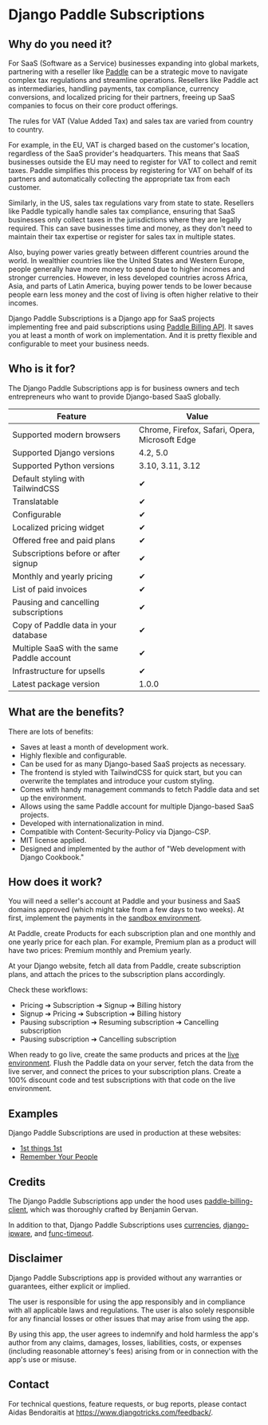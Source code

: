 # Django Paddle Subscriptions

## Why do you need it?

For SaaS (Software as a Service) businesses expanding into global markets, partnering with a reseller like [Paddle](https://www.paddle.com/) can be a strategic move to navigate complex tax regulations and streamline operations. Resellers like Paddle act as intermediaries, handling payments, tax compliance, currency conversions, and localized pricing for their partners, freeing up SaaS companies to focus on their core product offerings.

The rules for VAT (Value Added Tax) and sales tax are varied from country to country.

For example, in the EU, VAT is charged based on the customer's location, regardless of the SaaS provider's headquarters. This means that SaaS businesses outside the EU may need to register for VAT to collect and remit taxes. Paddle simplifies this process by registering for VAT on behalf of its partners and automatically collecting the appropriate tax from each customer.

Similarly, in the US, sales tax regulations vary from state to state. Resellers like Paddle typically handle sales tax compliance, ensuring that SaaS businesses only collect taxes in the jurisdictions where they are legally required. This can save businesses time and money, as they don't need to maintain their tax expertise or register for sales tax in multiple states.

Also, buying power varies greatly between different countries around the world. In wealthier countries like the United States and Western Europe, people generally have more money to spend due to higher incomes and stronger currencies. However, in less developed countries across Africa, Asia, and parts of Latin America, buying power tends to be lower because people earn less money and the cost of living is often higher relative to their incomes.

Django Paddle Subscriptions is a Django app for SaaS projects implementing free and paid subscriptions using [Paddle Billing API](https://developer.paddle.com/). It saves you at least a month of work on implementation. And it is pretty flexible and configurable to meet your business needs.

## Who is it for?

The Django Paddle Subscriptions app is for business owners and tech entrepreneurs who want to provide Django-based SaaS globally.

| Feature                                   | Value                                          |
|-------------------------------------------|------------------------------------------------|
| Supported modern browsers                 | Chrome, Firefox, Safari, Opera, Microsoft Edge |
| Supported Django versions                 | 4.2, 5.0                                       |
| Supported Python versions                 | 3.10, 3.11, 3.12                               |
| Default styling with TailwindCSS          | ✔︎                                              |
| Translatable                              | ✔︎                                              |
| Configurable                              | ✔︎                                              |
| Localized pricing widget                  | ✔︎                                              |
| Offered free and paid plans               | ✔︎                                              |
| Subscriptions before or after signup      | ✔︎                                              |
| Monthly and yearly pricing                | ✔︎                                              |
| List of paid invoices                     | ✔︎                                              |
| Pausing and cancelling subscriptions      | ✔︎                                              |
| Copy of Paddle data in your database      | ✔︎                                              |
| Multiple SaaS with the same Paddle account| ✔︎                                              |
| Infrastructure for upsells                | ✔︎                                              |
| Latest package version                    | 1.0.0                                          |

## What are the benefits?

There are lots of benefits:

- Saves at least a month of development work.
- Highly flexible and configurable.
- Can be used for as many Django-based SaaS projects as necessary.
- The frontend is styled with TailwindCSS for quick start, but you can overwrite the templates and introduce your custom styling.
- Comes with handy management commands to fetch Paddle data and set up the environment.
- Allows using the same Paddle account for multiple Django-based SaaS projects.
- Developed with internationalization in mind.
- Compatible with Content-Security-Policy via Django-CSP.
- MIT license applied.
- Designed and implemented by the author of "Web development with Django Cookbook."

## How does it work?

You will need a seller's account at Paddle and your business and SaaS domains approved (which might take from a few days to two weeks). At first, implement the payments in the [sandbox environment](https://sandbox-vendors.paddle.com/).

At Paddle, create Products for each subscription plan and one monthly and one yearly price for each plan. For example, Premium plan as a product will have two prices: Premium monthly and Premium yearly.

At your Django website, fetch all data from Paddle, create subscription plans, and attach the prices to the subscription plans accordingly.

Check these workflows:

- Pricing ➔ Subscription ➔ Signup ➔ Billing history
- Signup ➔ Pricing ➔ Subscription ➔ Billing history
- Pausing subscription ➔ Resuming subscription ➔ Cancelling subscription
- Pausing subscription ➔ Cancelling subscription

When ready to go live, create the same products and prices at the [live environment](https://vendors.paddle.com/). Flush the Paddle data on your server, fetch the data from the live server, and connect the prices to your subscription plans. Create a 100% discount code and test subscriptions with that code on the live environment.

## Examples

Django Paddle Subscriptions are used in production at these websites:

- [1st things 1st](https://www.1st-things-1st.com)
- [Remember Your People](https://remember-your-people.app/)

## Credits

The Django Paddle Subscriptions app under the hood uses [paddle-billing-client](https://github.com/websideproject/paddle-billing-client), which was thoroughly crafted by Benjamin Gervan.

In addition to that, Django Paddle Subscriptions uses [currencies](https://pypi.org/project/currencies/), [django-ipware](https://github.com/un33k/django-ipware), and [func-timeout](https://pypi.org/project/func-timeout/).

## Disclaimer

Django Paddle Subscriptions app is provided without any warranties or guarantees, either explicit or implied.

The user is responsible for using the app responsibly and in compliance with all applicable laws and regulations. The user is also solely responsible for any financial losses or other issues that may arise from using the app.

By using this app, the user agrees to indemnify and hold harmless the app's author from any claims, damages, losses, liabilities, costs, or expenses (including reasonable attorney's fees) arising from or in connection with the app's use or misuse.

## Contact

For technical questions, feature requests, or bug reports, please contact Aidas Bendoraitis at <https://www.djangotricks.com/feedback/>.
